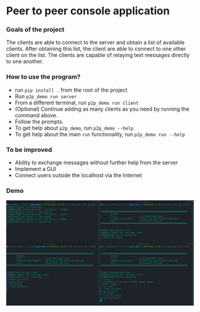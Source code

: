 # Peer to peer console application

### Goals of the project

The clients are able to connect to the server and 
obtain a list of available clients. After obtaining this list, the client are able 
to connect to one other client on the list. The clients are capable of relaying text 
messages directly to one another.

### How to use the program?
- run `pip install .` from the root of the project
- Run `p2p_demo run server`
- From a different terminal, run `p2p_demo run client`
- (Optional) Continue adding as many clients as you need by running the command above.
- Follow the prompts.
- To get help about `p2p_demo`, run `p2p_demo --help`
- To get help about the main `run` functionality, run `p2p_demo run --help`

### To be improved
- Ability to exchange messages without further help from the server
- Implement a GUI
- Connect users outside the localhost via the Internet

### Demo
![ScreenShot](./screenshots/ss_0.png)
